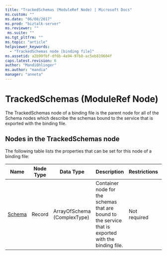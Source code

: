 ```yaml
---
title: "TrackedSchemas (ModuleRef Node) | Microsoft Docs"
ms.custom: ""
ms.date: "06/08/2017"
ms.prod: "biztalk-server"
ms.reviewer: ""
 ms.suite: ""
ms.tgt_pltfrm: ""
ms.topic: "article"
helpviewer_keywords: 
  - "TrackedSchemas node [binding file]"
ms.assetid: a2b99fbf-df6b-4a94-97b8-ac5eb819604f
caps.latest.revision: 6
author: "MandiOhlinger"
ms.author: "mandia"
manager: "anneta"
---
```

# TrackedSchemas (ModuleRef Node)
The TrackedSchemas node of a binding file is the parent node for all of the Schema nodes which describe the schemas bound to the service that is exported with the binding file.  
  
## Nodes in the TrackedSchemas node  
 The following table lists the properties that can be set for this node of a binding file:  
  
|**Name**|**Node Type**|**Data Type**|**Description**|**Restrictions**|**Comments**|  
|--------------|-------------------|-------------------|---------------------|----------------------|------------------|  
|[Schema](../core/schema-trackedschemas-node.md)|Record|ArrayOfSchema (ComplexType)|Container node for the schemas that are bound to the service that is exported with the binding file.|Not required|Default value: none|